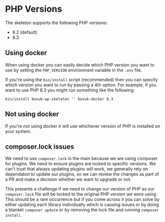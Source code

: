 # PHP Versions

The skeleton supports the following PHP versions:

* 8.2 (default)
* 8.3

## Using docker

When using docker you can easily decide which PHP version you want to use by setting the `PHP_VERSION` environment variable in the `.env` file.

If you're using the `bin/install` script (recommended) then you can specify which version you want to run by passing a 4th option.
For example, if you want to use PHP 8.3 you might run something like the following:

`bin/install boxuk-wp-skeleton '' boxuk-docker 8.3`

## Not using docker

If you're not using docker it will use whichever version of PHP is installed on your system.

## composer.lock issues

We need to use `composer.lock` in the main because we are using composer for plugins. We need
to ensure plugins are locked to specific versions. We can't trust that always updating plugins will work, we
generally rely on dependabot to update our plugins, so we can review the changes as part of a PR and
make a decision whether we want to upgrade or not.

This presents a challenge if we need to change our version of PHP as our `composer.lock` file will be locked
to the original PHP version we were using. This should be a rare occurrence but if you come across it you can solve
by either updating each library individually which is causing issues or by doing a blanket `composer update` or by removing the
lock file and running `composer install`.
